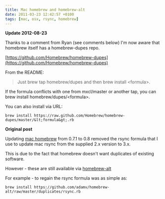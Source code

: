 ```yaml
---
title: Mac homebrew and homebrew-alt
date: 2011-03-23 12:42:57 +0100
tags: [mac, osx, rsync, homebrew]
---
```


**Update 2012-08-23**

Thanks to a comment from Ryan (see comments below) I'm now aware that homebrew itself has a homebrew-dupes repo.

[https://github.com/Homebrew/homebrew-dupes](https://github.com/Homebrew/homebrew-dupes)

From the README:

> Just brew tap homebrew/dupes and then brew install &lt;formula&gt;.

If the formula conflicts with one from mxcl/master or another tap, you can brew install homebrew/dupes/&lt;formula&gt;.

You can also install via URL:

    brew install https://raw.github.com/Homebrew/homebrew-dupes/master/&lt;formula&gt;.rb

**Original post**

Updating [mac homebrew](https://github.com/mxcl/homebrew) from 0.7.1 to 0.8 removed the rsync formula that I use to update mac rsync from the supplied 2.x version to 3.x.

This is due to the fact that homebrew doesn't want duplicates of existing software.

However - these are still available via [homebrew-alt](https://github.com/adamv/homebrew-alt)

For example - to regain the rsync formula was as simple as:

    brew install https://github.com/adamv/homebrew-alt/raw/master/duplicates/rsync.rb
